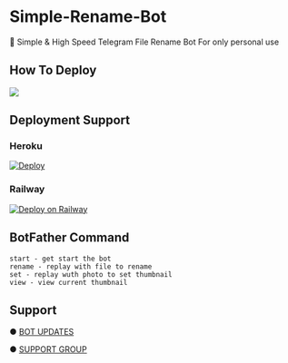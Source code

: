 # Simple-Rename-Bot

📝 Simple & High Speed Telegram File Rename Bot For only personal use 


## How To Deploy

<a href="https://youtu.be/oc847WvOUaI"><img src="https://img.shields.io/badge/Watch%20Tutorial%20On%20YouTube-red.svg?logo=Youtube"></a>                     

## Deployment Support

### Heroku

[![Deploy](https://www.herokucdn.com/deploy/button.svg)](https://heroku.com/deploy?template=https://github.com/maneeshvkm/Simple-Rename-Bot)

### Railway

[![Deploy on Railway](https://railway.app/button.svg)](https://railway.app/new/template/g2VXFP)

## BotFather Command
```
start - get start the bot
rename - replay with file to rename
set - replay wuth photo to set thumbnail
view - view current thumbnail 
```


## Support

● [BOT UPDATES](https://t.me/mkn_bots_updates)

● [SUPPORT GROUP](https://t.me/mkn_botz_discussion_group)
